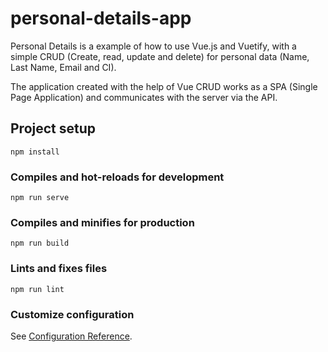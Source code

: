 # personal-details-app

Personal Details is a example of how to use Vue.js and Vuetify, with a simple CRUD (Create, read, update and delete) for personal data (Name, Last Name, Email and CI).

The application created with the help of Vue CRUD works as a SPA (Single Page Application) and communicates with the server via the API.

## Project setup
```
npm install
```

### Compiles and hot-reloads for development
```
npm run serve
```

### Compiles and minifies for production
```
npm run build
```

### Lints and fixes files
```
npm run lint
```

### Customize configuration
See [Configuration Reference](https://cli.vuejs.org/config/).
